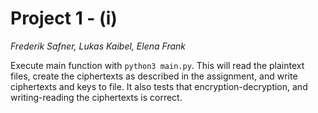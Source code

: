 # Project 1 - (i)

*Frederik Safner, Lukas Kaibel, Elena Frank*

Execute main function with `python3 main.py`.
This will read the plaintext files, create the ciphertexts as described in the assignment, and write ciphertexts and keys to file.
It also tests that encryption-decryption, and writing-reading the ciphertexts is correct.
